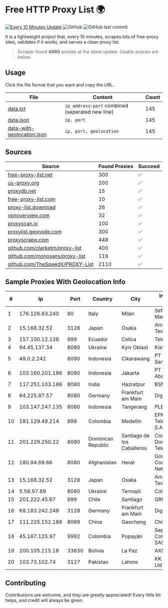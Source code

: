 
# Free HTTP Proxy List 🌍

[![Every 10 Minutes Update](https://github.com/mertguvencli/http-proxy-list/actions/workflows/main.yml/badge.svg?branch=main)](https://github.com/mertguvencli/http-proxy-list/actions/workflows/main.yml)
![GitHub](https://img.shields.io/github/license/mertguvencli/http-proxy-list)
![GitHub last commit](https://img.shields.io/github/last-commit/mertguvencli/http-proxy-list)

It is a lightweight project that, every 10 minutes, scrapes lots of free-proxy sites, validates if it works, and serves a clean proxy list.


> Scraper found **4060** proxies at the latest update. Usable proxies are below.

## Usage

Click the file format that you want and copy the URL.


|File|Content|Count|
|----|-------|-----|
|[data.txt](https://raw.githubusercontent.com/mertguvencli/http-proxy-list/main/proxy-list/data.txt)|`ip_address:port` combined (seperated new line)|145|
|[data.json](https://raw.githubusercontent.com/mertguvencli/http-proxy-list/main/proxy-list/data.json)|`ip, port`|145|
|[data-with-geolocation.json](https://raw.githubusercontent.com/mertguvencli/http-proxy-list/main/proxy-list/data-with-geolocation.json)|`ip, port, geolocation`|145|

## Sources

|Source|Found Proxies|Succeed|
|------|-------------|-------|
|[free-proxy-list.net](https://free-proxy-list.net)|300|✅|
|[us-proxy.org](https://www.us-proxy.org)|200|✅|
|[proxydb.net](http://proxydb.net)|15|✅|
|[free-proxy-list.com](https://free-proxy-list.com/?page=&port=&type%5B%5D=http&type%5B%5D=https&up_time=0&search=Search)|10|✅|
|[proxy-list.download](https://www.proxy-list.download/HTTP)|26|✅|
|[vpnoverview.com](https://vpnoverview.com/privacy/anonymous-browsing/free-proxy-servers)|32|✅|
|[proxyscan.io](https://www.proxyscan.io)|100|✅|
|[proxylist.geonode.com](https://proxylist.geonode.com/api/proxy-list?limit=300&page=1&sort_by=lastChecked&sort_type=desc&protocols=http,https)|300|✅|
|[proxyscrape.com](https://api.proxyscrape.com/v2/?request=displayproxies&protocol=http&timeout=10000&country=all&ssl=all&anonymity=all)|448|✅|
|[github.com/clarketm/proxy-list](https://raw.githubusercontent.com/clarketm/proxy-list/master/proxy-list-raw.txt)|400|✅|
|[github.com/monosans/proxy-list](https://raw.githubusercontent.com/monosans/proxy-list/main/proxies/http.txt)|119|✅|
|[github.com/TheSpeedX/PROXY-List](https://raw.githubusercontent.com/TheSpeedX/PROXY-List/master/http.txt)|2110|✅|


## Sample Proxies With Geolocation Info

|#|Ip|Port|Country|City|Internet Service Provider|
|-|--|----|-------|----|-------------------------|
|1|176.126.83.240|80|Italy|Milan|Seflow S.N.C. Di Marco Brame' & C.|
|2|15.168.32.52|3128|Japan|Osaka|Amazon Technologies Inc.|
|3|157.100.12.138|999|Ecuador|Celica|Telconet S.A|
|4|94.45.137.34|8080|Ukraine|Kyiv Oblast|Kievline LLC|
|5|49.0.2.242|8090|Indonesia|Cikarawang|PT Usaha Adi Sanggoro|
|6|103.160.201.196|8080|Indonesia|Jakarta|PT Viriya Surya Abadi|
|7|117.251.103.186|8080|India|Hazratpur|BSNL Internet|
|8|64.225.97.57|8080|Germany|Frankfurt am Main|DigitalOcean, LLC|
|9|103.147.247.135|8080|Indonesia|Tangerang|PLBNET|
|10|181.129.49.214|999|Colombia|Medellín|EPM Telecomunicaciones S.A. E.S.P.|
|11|201.229.250.22|8080|Dominican Republic|Santiago de los Caballeros|Compañía Dominicana de Teléfonos S. A.|
|12|180.94.69.66|8080|Afghanistan|Herat|Government Communications Network|
|13|15.168.32.52|3128|Japan|Osaka|Amazon Technologies Inc.|
|14|5.58.97.89|8080|Ukraine|Ternopil|Columbus|
|15|201.222.45.67|999|Chile|Santiago|GRUPO ULLOA SpA|
|16|68.183.242.248|3128|Germany|Frankfurt am Main|DigitalOcean, LLC|
|17|111.225.152.188|8089|China|Gaocheng|Chinanet|
|18|45.167.125.97|9992|Colombia|Popayán|Sepcom Comunicaciones SAS|
|19|200.105.215.18|33630|Bolivia|La Paz|AXS Bolivia S. A.|
|20|103.73.102.74|3127|Pakistan|Lahore|KK Networks (Pvt) Ltd|



## Contributing

Contributions are welcome, and they are greatly appreciated! Every
little bit helps, and credit will always be given.

